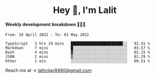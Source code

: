 <h1 align="center">Hey 👋, I'm Lalit</h1>

#### Weekly development breakdown 👨🏻‍💻
<!--START_SECTION:waka-->

```text
From: 24 April 2022 - To: 01 May 2022

TypeScript   3 hrs 19 mins   ███████████████████████░░   92.41 %
Markdown     7 mins          █░░░░░░░░░░░░░░░░░░░░░░░░   03.57 %
Bash         4 mins          ▓░░░░░░░░░░░░░░░░░░░░░░░░   02.15 %
JSON         2 mins          ▒░░░░░░░░░░░░░░░░░░░░░░░░   01.29 %
Other        1 min           ░░░░░░░░░░░░░░░░░░░░░░░░░   00.51 %
```

<!--END_SECTION:waka-->

Reach me at → lalitvijay9480@gmail.com
